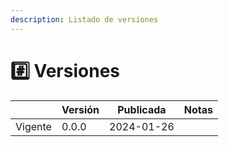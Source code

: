 ```yaml
---
description: Listado de versiones
---
```


# #️⃣ Versiones



|         | Versión | Publicada  | Notas |
| ------- | ------- | ---------- | ----- |
| Vigente | 0.0.0   | 2024-01-26 |       |
